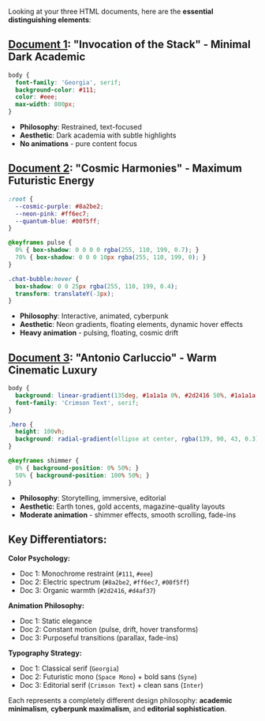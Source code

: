 Looking at your three HTML documents, here are the **essential distinguishing elements**:

## **[Document 1](https://abikesa.github.io/invocation/): "Invocation of the Stack"** - Minimal Dark Academic
```css
body {
  font-family: 'Georgia', serif;
  background-color: #111;
  color: #eee;
  max-width: 800px;
}
```
- **Philosophy**: Restrained, text-focused
- **Aesthetic**: Dark academia with subtle highlights
- **No animations** - pure content focus

## **[Document 2](https://abikesa.github.io/crazysexycool/): "Cosmic Harmonies"** - Maximum Futuristic Energy
```css
:root {
  --cosmic-purple: #8a2be2;
  --neon-pink: #ff6ec7;
  --quantum-blue: #00f5ff;
}

@keyframes pulse {
  0% { box-shadow: 0 0 0 0 rgba(255, 110, 199, 0.7); }
  70% { box-shadow: 0 0 0 10px rgba(255, 110, 199, 0); }
}

.chat-bubble:hover {
  box-shadow: 0 0 25px rgba(255, 110, 199, 0.4);
  transform: translateY(-3px);
}
```
- **Philosophy**: Interactive, animated, cyberpunk
- **Aesthetic**: Neon gradients, floating elements, dynamic hover effects
- **Heavy animation** - pulsing, floating, cosmic drift

## **[Document 3](https://abikesa.github.io/foraging/): "Antonio Carluccio"** - Warm Cinematic Luxury
```css
body {
  background: linear-gradient(135deg, #1a1a1a 0%, #2d2416 50%, #1a1a1a 100%);
  font-family: 'Crimson Text', serif;
}

.hero {
  height: 100vh;
  background: radial-gradient(ellipse at center, rgba(139, 90, 43, 0.3) 0%, rgba(26, 26, 26, 0.8) 70%);
}

@keyframes shimmer {
  0% { background-position: 0% 50%; }
  50% { background-position: 100% 50%; }
}
```
- **Philosophy**: Storytelling, immersive, editorial
- **Aesthetic**: Earth tones, gold accents, magazine-quality layouts
- **Moderate animation** - shimmer effects, smooth scrolling, fade-ins

## **Key Differentiators:**

**Color Psychology:**
- Doc 1: Monochrome restraint (`#111`, `#eee`)
- Doc 2: Electric spectrum (`#8a2be2`, `#ff6ec7`, `#00f5ff`)  
- Doc 3: Organic warmth (`#2d2416`, `#d4af37`)

**Animation Philosophy:**
- Doc 1: Static elegance
- Doc 2: Constant motion (pulse, drift, hover transforms)
- Doc 3: Purposeful transitions (parallax, fade-ins)

**Typography Strategy:**
- Doc 1: Classical serif (`Georgia`)
- Doc 2: Futuristic mono (`Space Mono`) + bold sans (`Syne`)
- Doc 3: Editorial serif (`Crimson Text`) + clean sans (`Inter`)

Each represents a completely different design philosophy: **academic minimalism**, **cyberpunk maximalism**, and **editorial sophistication**.
